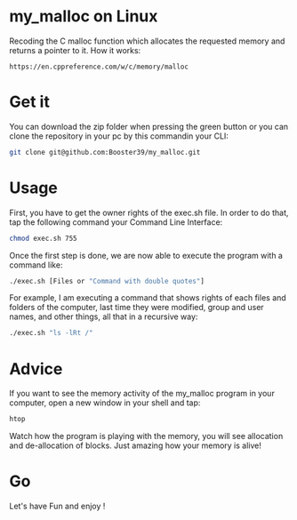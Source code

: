 # my_malloc on Linux
Recoding the C malloc function which allocates the requested memory and returns a pointer to it.
How it works:

```link
https://en.cppreference.com/w/c/memory/malloc
```

# Get it
You can download the zip folder when pressing the green button or you can clone the repository in your pc by this commandin your CLI:

```bash
git clone git@github.com:Booster39/my_malloc.git
```

# Usage
First, you have to get the owner rights of the exec.sh file. In order to do that, tap the following command your Command Line Interface:

```bash
chmod exec.sh 755
```

Once the first step is done, we are now able to execute the program with a command like: 

```bash 
./exec.sh [Files or "Command with double quotes"]
```

For example, I am executing a command that shows rights of each files and folders of the computer, last time they were modified,
group and user names, and other things, all that in a recursive way:

```bash
./exec.sh "ls -lRt /"
```
# Advice

If you want to see the memory activity of the my_malloc program in your computer, open a new window in your shell and tap:

```bash
htop
```
Watch how the program is playing with the memory, you will see allocation and de-allocation of blocks.
Just amazing how your memory is alive!

# Go
Let's have Fun and enjoy !
